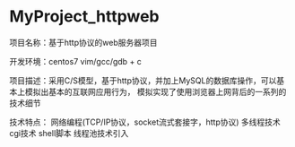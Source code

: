 # MyProject_httpweb
项目名称：基于http协议的web服务器项目

开发环境：centos7 vim/gcc/gdb + c

项目描述：采用C/S模型，基于http协议，并加上MySQL的数据库操作，可以基本上模拟出基本的互联网应用行为，
模拟实现了使用浏览器上网背后的一系列的技术细节

技术特点：
	网络编程(TCP/IP协议，socket流式套接字，http协议)
	多线程技术
	cgi技术
	shell脚本
	线程池技术引入
